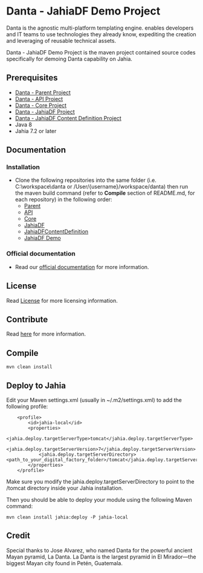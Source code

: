 # Danta - JahiaDF Demo Project

Danta is the agnostic multi-platform templating engine. enables developers and IT teams to use technologies they already know, expediting the creation and leveraging of reusable technical assets.

Danta - JahiaDF Demo Project is the maven project contained source codes specifically for demoing Danta capability on Jahia.

## Prerequisites

 * [Danta - Parent Project](https://github.com/DantaFramework/Parent)
 * [Danta - API Project](https://github.com/DantaFramework/API)
 * [Danta - Core Project](https://github.com/DantaFramework/Core)
 * [Danta - JahiaDF Project](https://github.com/DantaFramework/JahiaDF)
 * [Danta - JahiaDF Content Definition Project](https://github.com/DantaFramework/JahiaDFContentDefinition)
 * Java 8
 * Jahia 7.2 or later

## Documentation

### Installation

  * Clone the following repositories into the same folder (i.e. C:\workspace\danta or /User/{username}/workspace/danta) 
    then run the maven build command (refer to **Compile** section of README.md, for each repository) in the following order:
    * [Parent](https://github.com/DantaFramework/Parent)
    * [API](https://github.com/DantaFramework/API)
    * [Core](https://github.com/DantaFramework/Core)
    * [JahiaDF](https://github.com/DantaFramework/JahiaDF)
    * [JahiaDFContentDefinition](https://github.com/DantaFramework/JahiaDFContentDefinition)
    * [JahiaDF Demo](https://github.com/DantaFramework/JahiaDFDemo)

### Official documentation

  * Read our [official documentation](https://danta.tikaltechnologies.io/docs) for more information.

## License

Read [License](LICENSE) for more licensing information.

## Contribute

Read [here](CONTRIBUTING.md) for more information.

## Compile

    mvn clean install

## Deploy to Jahia

Edit your Maven settings.xml (usually in ~/.m2/settings.xml) to add the following profile:

        <profile>
            <id>jahia-local</id>
            <properties>
                <jahia.deploy.targetServerType>tomcat</jahia.deploy.targetServerType>
                <jahia.deploy.targetServerVersion>7</jahia.deploy.targetServerVersion>
                <jahia.deploy.targetServerDirectory><path_to_your_digital_factory_folder>/tomcat</jahia.deploy.targetServerDirectory>
            </properties>
        </profile>

Make sure you modify the jahia.deploy.targetServerDirectory to point to the /tomcat directory inside your Jahia installation.

Then you should be able to deploy your module using the following Maven command:

    mvn clean install jahia:deploy -P jahia-local
    
## Credit

Special thanks to Jose Alvarez, who named Danta for the powerful ancient Mayan pyramid, La Danta. 
La Danta is the largest pyramid in El Mirador—the biggest Mayan city found in Petén, Guatemala.